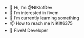 - 👋 Hi, I’m @NIKIofDev
- 👀 I’m interested in fivem
- 🌱 I’m currently learning something 
- 📫 How to reach me NIKI#6375
- 🧶 FiveM Developer
